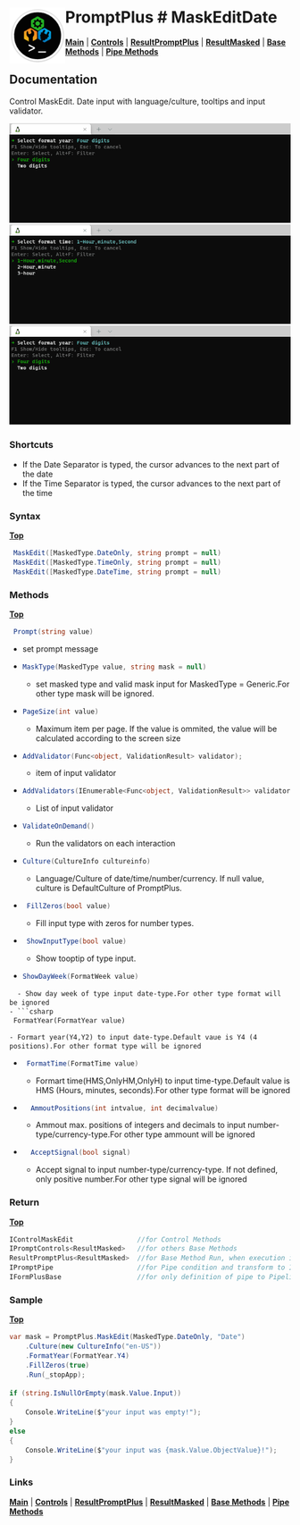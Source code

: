 # <img align="left" width="100" height="100" src="./images/icon.png"> PromptPlus # MaskEditDate
[**Main**](index.md#help) | 
[**Controls**](index.md#apis) |
[**ResultPromptPlus**](resultpromptplus) |
[**ResultMasked**](resultmasked) |
[**Base Methods**](basemethods) |
[**Pipe Methods**](pipemethods)


## Documentation
Control MaskEdit. Date input with language/culture, tooltips and input validator.

![](./images/MaskEditDate.gif)
![](./images/MaskEditTime.gif)
![](./images/MaskEditDateTime.gif)

### Shortcuts

- If the Date Separator is typed, the cursor advances to the next part of the date
- If the Time Separator is typed, the cursor advances to the next part of the time


### Syntax
[**Top**](#promptplus--maskeditdate)

```csharp
 MaskEdit([MaskedType.DateOnly, string prompt = null)
 MaskEdit([MaskedType.TimeOnly, string prompt = null)
 MaskEdit([MaskedType.DateTime, string prompt = null)
 ````

### Methods
[**Top**](#promptplus--maskeditdate)

 ```csharp
  Prompt(string value)
  ``` 
  - set prompt message 
- ```csharp
  MaskType(MaskedType value, string mask = null)
  ``` 
  - set masked type and valid mask input for  MaskedType = Generic.For other type mask will be ignored.
- ```csharp
  PageSize(int value)
    ```
    - Maximum item per page. If the value is ommited, the value will be calculated according to the screen size 
- ```csharp
  AddValidator(Func<object, ValidationResult> validator);
  ``` 
    - item of input validator
- ```csharp
  AddValidators(IEnumerable<Func<object, ValidationResult>> validators)
  ``` 
    - List of input validator
- ```csharp
  ValidateOnDemand()
  ``` 
    - Run the validators on each interaction
- ```csharp
  Culture(CultureInfo cultureinfo)
  ``` 
    - Language/Culture of date/time/number/currency. If null value, culture is DefaultCulture of PromptPlus.
- ```csharp
   FillZeros(bool value)
  ``` 
    - Fill input type with zeros for number types.
- ```csharp
   ShowInputType(bool value)
  ``` 
    - Show tooptip of type input.
 - ```csharp
   ShowDayWeek(FormatWeek value)
  ``` 
    - Show day week of type input date-type.For other type format will be ignored
- ```csharp
   FormatYear(FormatYear value)
  ``` 
    - Formart year(Y4,Y2) to input date-type.Default vaue is Y4 (4 positions).For other format type will be ignored
- ```csharp
   FormatTime(FormatTime value)
  ``` 
    - Formart time(HMS,OnlyHM,OnlyH) to input time-type.Default value is HMS (Hours, minutes, seconds).For other type format will be ignored
- ```csharp
    AmmoutPositions(int intvalue, int decimalvalue)
  ``` 
    - Ammout max. positions of integers and decimals to input number-type/currency-type.For other type ammount will be ignored
- ```csharp
    AcceptSignal(bool signal)
  ``` 
    -  Accept signal to input number-type/currency-type. If not defined, only positive number.For other type signal will be ignored

### Return
[**Top**](#promptplus--maskeditdate)

```csharp
IControlMaskEdit                //for Control Methods
IPromptControls<ResultMasked>   //for others Base Methods
ResultPromptPlus<ResultMasked>  //for Base Method Run, when execution is direct 
IPromptPipe                     //for Pipe condition and transform to IFormPlusBase 
IFormPlusBase                   //for only definition of pipe to Pipeline Control
```

### Sample
[**Top**](#promptplus--maskeditdate)

```csharp
var mask = PromptPlus.MaskEdit(MaskedType.DateOnly, "Date")
    .Culture(new CultureInfo("en-US"))
    .FormatYear(FormatYear.Y4)
    .FillZeros(true)
    .Run(_stopApp);

if (string.IsNullOrEmpty(mask.Value.Input))
{
    Console.WriteLine($"your input was empty!");
}
else
{
    Console.WriteLine($"your input was {mask.Value.ObjectValue}!");
}
```

### Links
[**Main**](index.md#help) | 
[**Controls**](index.md#apis) |
[**ResultPromptPlus**](resultpromptplus) |
[**ResultMasked**](resultmasked) |
[**Base Methods**](basemethods) |
[**Pipe Methods**](pipemethods)
